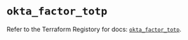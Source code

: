 # `okta_factor_totp`

Refer to the Terraform Registory for docs: [`okta_factor_totp`](https://registry.terraform.io/providers/okta/okta/3.46.0/docs/resources/factor_totp).
